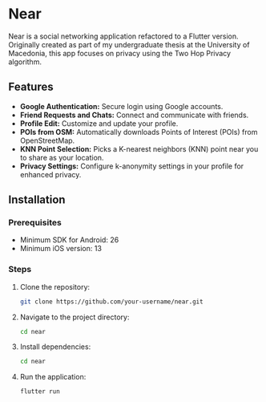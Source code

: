 # Near

Near is a social networking application refactored to a Flutter version. Originally created as part of my undergraduate thesis at the University of Macedonia, this app focuses on privacy using the Two Hop Privacy algorithm.

## Features

- **Google Authentication:** Secure login using Google accounts.
- **Friend Requests and Chats:** Connect and communicate with friends.
- **Profile Edit:** Customize and update your profile.
- **POIs from OSM:** Automatically downloads Points of Interest (POIs) from OpenStreetMap.
- **KNN Point Selection:** Picks a K-nearest neighbors (KNN) point near you to share as your location.
- **Privacy Settings:** Configure k-anonymity settings in your profile for enhanced privacy.

## Installation

### Prerequisites

- Minimum SDK for Android: 26
- Minimum iOS version: 13

### Steps

1. Clone the repository:
   ```sh
   git clone https://github.com/your-username/near.git
2. Navigate to the project directory:
    ```sh
    cd near
3. Install dependencies:
    ```sh
    cd near
4. Run the application:
    ```sh
    flutter run

